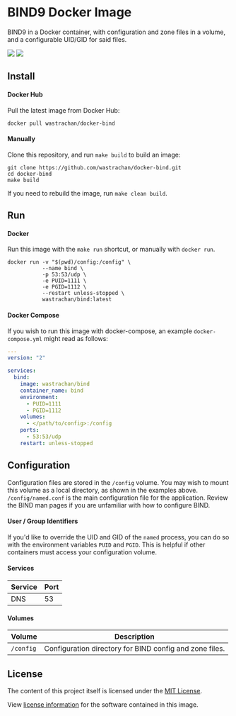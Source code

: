 BIND9 Docker Image
==================

BIND9 in a Docker container, with configuration and zone files in a volume, and a configurable UID/GID for said files.

[![](https://circleci.com/gh/wastrachan/docker-bind.svg?style=svg)](https://circleci.com/gh/wastrachan/docker-bind)
[![](https://img.shields.io/docker/pulls/wastrachan/bind.svg)](https://hub.docker.com/r/wastrachan/bind)

## Install

#### Docker Hub
Pull the latest image from Docker Hub:

```shell
docker pull wastrachan/docker-bind
```

#### Manually
Clone this repository, and run `make build` to build an image:

```shell
git clone https://github.com/wastrachan/docker-bind.git
cd docker-bind
make build
```

If you need to rebuild the image, run `make clean build`.


## Run

#### Docker
Run this image with the `make run` shortcut, or manually with `docker run`.


```shell
docker run -v "$(pwd)/config:/config" \
           --name bind \
           -p 53:53/udp \
           -e PUID=1111 \
           -e PGID=1112 \
           --restart unless-stopped \
           wastrachan/bind:latest
```


#### Docker Compose
If you wish to run this image with docker-compose, an example `docker-compose.yml` might read as follows:

```yaml
---
version: "2"

services:
  bind:
    image: wastrachan/bind
    container_name: bind
    environment:
      - PUID=1111
      - PGID=1112
    volumes:
      - </path/to/config>:/config
    ports:
      - 53:53/udp
    restart: unless-stopped
```


## Configuration
Configuration files are stored in the `/config` volume. You may wish to mount this volume as a local directory, as shown in the examples above. `/config/named.conf` is the main configuration file for the application. Review the BIND man pages if you are unfamiliar with how to configure BIND.


#### User / Group Identifiers
If you'd like to override the UID and GID of the `named` process, you can do so with the environment variables `PUID` and `PGID`. This is helpful if other containers must access your configuration volume.

#### Services
Service     | Port
------------|-----
DNS         | 53


#### Volumes
Volume          | Description
----------------|-------------
`/config`       | Configuration directory for BIND config and zone files.


## License
The content of this project itself is licensed under the [MIT License](LICENSE).

View [license information](https://www.isc.org/downloads/software-support-policy/isc-license/) for the software contained in this image.
